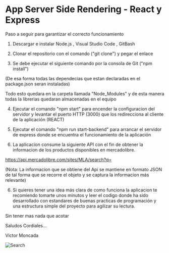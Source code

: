 # App Server Side Rendering - React y Express

Paso a seguir para garantizar el correcto funcionamiento

1) Descargar e instalar Node.js ,  Visual Studio Code , GitBash 

2) Clonar el repositorio con el comando ("git clone") y pegar el enlace 

3) Se debe ejecutar el siguiente comando por la consola de Git ("npm install")

(De esa forma todas las dependecias que estan declaradas en el package.json seran instaladas)

Todo esto quedara en la carpeta llamada "Node_Modules" y de esta manera todas la librerias quedaran almacenadas en el equipo

4) Ejecutar el comando "npm start" para encender la configuracion del servidor y levantar el puerto HTTP (3000) que los redirecciona al cliente de la aplicación (REACT)

5) Ejecutar el comando "npm run start-backend" para arrancar el servidor de express donde se encuentra el funcionamiento de la aplicación

5) La aplicacion consume la siguiente API con el fin de obtener la informacion de los productos disponibles en mercadolibre. 

https://api.mercadolibre.com/sites/MLA/search?q=
  
(Nota: La informacion que se obtiene del Api se mantiene en formato JSON de tal forma que se recorre el objeto y se captura la informacion más relevante)

6) Si quieres tener una idea más clara de como funciona la aplicacion te recomiendo tomarte unos minutos y leer el codigo donde ha sido desarrollado con estandares de buenas practicas de programación y una estructura simple del proyecto para agilizar su lectura.

Sin tener mas nada que acotar

Saludos Cordiales...

Victor Moncada


![Search](https://user-images.githubusercontent.com/33320681/186970927-e8765fd0-8883-45b8-8bcc-78ee435be777.PNG)
